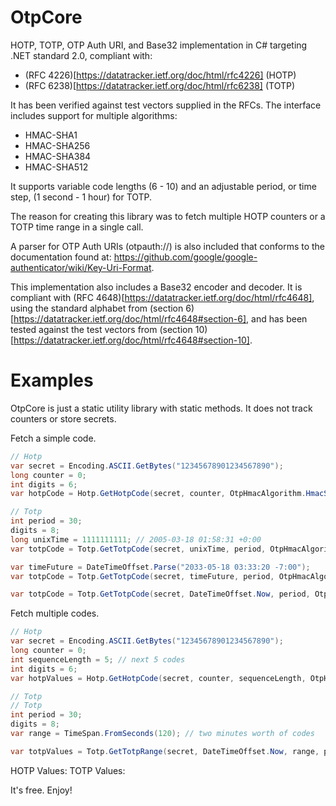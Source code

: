 # OtpCore
HOTP, TOTP, OTP Auth URI, and Base32 implementation in C# targeting .NET standard 2.0, compliant with:
- (RFC 4226)[https://datatracker.ietf.org/doc/html/rfc4226] (HOTP)
- (RFC 6238)[https://datatracker.ietf.org/doc/html/rfc6238] (TOTP)

It has been verified against test vectors supplied in the RFCs. The interface includes support for
multiple algorithms:
- HMAC-SHA1
- HMAC-SHA256
- HMAC-SHA384
- HMAC-SHA512

It supports variable code lengths (6 - 10) and an adjustable period, or time step, (1 second - 1 hour) for TOTP.

The reason for creating this library was to fetch multiple HOTP counters or a TOTP time range in
a single call.

A parser for OTP Auth URIs (otpauth://) is also included that conforms to the documentation found at:
https://github.com/google/google-authenticator/wiki/Key-Uri-Format.

This implementation also includes a Base32 encoder and decoder. It is compliant with
(RFC 4648)[https://datatracker.ietf.org/doc/html/rfc4648],
using the standard alphabet from (section 6)[https://datatracker.ietf.org/doc/html/rfc4648#section-6],
and has been tested against the test vectors from
(section 10)[https://datatracker.ietf.org/doc/html/rfc4648#section-10].

# Examples
OtpCore is just a static utility library with static methods.  It does not track counters or
store secrets.

Fetch a simple code.

```C#
// Hotp
var secret = Encoding.ASCII.GetBytes("12345678901234567890");
long counter = 0;
int digits = 6;
var hotpCode = Hotp.GetHotpCode(secret, counter, OtpHmacAlgorithm.HmacSha1, digits));

// Totp
int period = 30;
digits = 8;
long unixTime = 1111111111; // 2005-03-18 01:58:31 +0:00
var totpCode = Totp.GetTotpCode(secret, unixTime, period, OtpHmacAlgorithm.HmacSha1, digits);

var timeFuture = DateTimeOffset.Parse("2033-05-18 03:33:20 -7:00");
var totpCode = Totp.GetTotpCode(secret, timeFuture, period, OtpHmacAlgorithm.HmacSha1, digits);

var totpCode = Totp.GetTotpCode(secret, DateTimeOffset.Now, period, OtpHmacAlgorithm.HmacSha1, digits);
```

Fetch multiple codes.

```C#
// Hotp
var secret = Encoding.ASCII.GetBytes("12345678901234567890");
long counter = 0;
int sequenceLength = 5; // next 5 codes
int digits = 6;
var hotpValues = Hotp.GetHotpCode(secret, counter, sequenceLength, OtpHmacAlgorithm.HmacSha1, digits));

// Totp
// Totp
int period = 30;
digits = 8;
var range = TimeSpan.FromSeconds(120); // two minutes worth of codes

var totpValues = Totp.GetTotpRange(secret, DateTimeOffset.Now, range, period, OtpHmacAlgorithm.HmacSha1, digits);
```

HOTP Values:
TOTP Values:

It's free. Enjoy!
